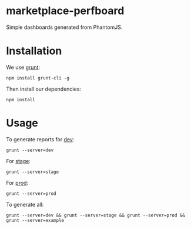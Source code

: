 # marketplace-perfboard

Simple dashboards generated from PhantomJS.


# Installation

We use [grunt](http://gruntjs.com/):

    npm install grunt-cli -g

Then install our dependencies:

    npm install


# Usage

To generate reports for [dev](https://marketplace-dev.allizom.org/):

    grunt --server=dev

For [stage](https://marketplace.allizom.org/):

    grunt --server=stage

For [prod](https://marketplace.firefox.com/):

    grunt --server=prod

To generate all:

    grunt --server=dev && grunt --server=stage && grunt --server=prod && grunt --server=example

